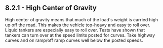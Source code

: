 ## 8.2.1 - High Center of Gravity
High center of gravity means that much of the load's weight is carried high up off the road. This makes the vehicle top-heavy and easy to roll over. Liquid tankers are especially easy to roll over. Tests have shown that tankers can turn over at the speed limits posted for curves. Take highway curves and on ramp/off ramp curves well below the posted speeds.